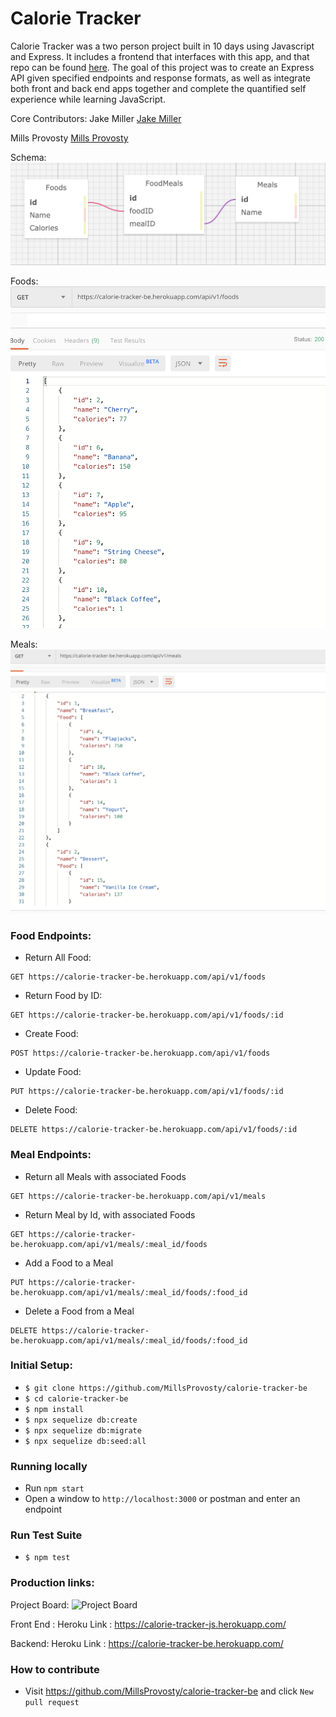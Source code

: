 # Calorie Tracker
Calorie Tracker was a two person project built in 10 days using Javascript and Express. It includes a frontend that interfaces with this app, and that repo can be found [here](https://github.com/MillsProvosty/calorie-tracker). The goal of this project was to create an Express API given specified endpoints and response formats, as well as integrate both front and back end apps together and complete the quantified self experience while learning JavaScript.

Core Contributors:
Jake Miller
[Jake Miller](https://github.com/Jake0Miller)

Mills Provosty
[Mills Provosty](https://github.com/MillsProvosty)


Schema:
![Schema](/public/images/schema.png)

Foods:
![Foods](/public/images/foods.png)

Meals:
![Meals](/public/images/meals.png)


### Food Endpoints:

* Return All Food:
```
GET https://calorie-tracker-be.herokuapp.com/api/v1/foods
```

* Return Food by ID:
```
GET https://calorie-tracker-be.herokuapp.com/api/v1/foods/:id
```

* Create Food:
```
POST https://calorie-tracker-be.herokuapp.com/api/v1/foods
```

* Update Food:
```
PUT https://calorie-tracker-be.herokuapp.com/api/v1/foods/:id
```

* Delete Food:
```
DELETE https://calorie-tracker-be.herokuapp.com/api/v1/foods/:id
```

### Meal Endpoints:

* Return all Meals with associated Foods
```
GET https://calorie-tracker-be.herokuapp.com/api/v1/meals
```

* Return Meal by Id, with associated Foods
```
GET https://calorie-tracker-be.herokuapp.com/api/v1/meals/:meal_id/foods
```

* Add a Food to a Meal
```
PUT https://calorie-tracker-be.herokuapp.com/api/v1/meals/:meal_id/foods/:food_id
```

* Delete a Food from a Meal
```
DELETE https://calorie-tracker-be.herokuapp.com/api/v1/meals/:meal_id/foods/:food_id
```


### Initial Setup:

* `$ git clone https://github.com/MillsProvosty/calorie-tracker-be`
* `$ cd calorie-tracker-be`
* `$ npm install`
* `$ npx sequelize db:create`
* `$ npx sequelize db:migrate`
* `$ npx sequelize db:seed:all`

### Running locally

* Run `npm start`
* Open a window to ```http://localhost:3000``` or postman and enter an endpoint

### Run Test Suite

* `$ npm test`



### Production links:

Project Board:
![Project Board](https://github.com/MillsProvosty/calorie-tracker/projects/1)

Front End :
Heroku Link : https://calorie-tracker-js.herokuapp.com/


Backend:
Heroku Link : https://calorie-tracker-be.herokuapp.com/


### How to contribute

* Visit https://github.com/MillsProvosty/calorie-tracker-be and click ```New pull request```
